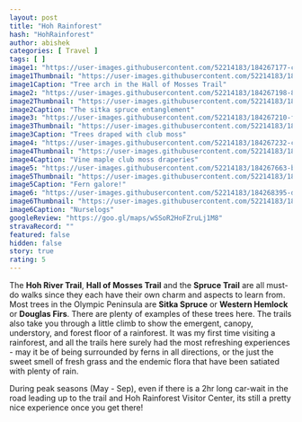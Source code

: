 ```yaml
---
layout: post
title: "Hoh Rainforest"
hash: "HohRainforest"
author: abishek
categories: [ Travel ]
tags: [ ]
image1: "https://user-images.githubusercontent.com/52214183/184267177-c46ee54d-5cfb-43d9-a6f6-fd0c4ae6844c.jpg"
image1Thumbnail: "https://user-images.githubusercontent.com/52214183/184952869-75bb9d36-168f-4d94-b581-434187208310.jpg"
image1Caption: "Tree arch in the Hall of Mosses Trail"
image2: "https://user-images.githubusercontent.com/52214183/184267198-8e64b4d6-f970-4da5-b716-64dd652b7b9f.jpg"
image2Thumbnail: "https://user-images.githubusercontent.com/52214183/184952873-604fc8db-6468-4f26-9b83-49c006bf60fb.jpg"
image2Caption: "The sitka spruce entanglement"
image3: "https://user-images.githubusercontent.com/52214183/184267210-f7453207-ff5e-4bcc-8957-4da4e15e42f6.jpg"
image3Thumbnail: "https://user-images.githubusercontent.com/52214183/184952878-213bb9b7-56a8-4440-acd2-0c4e7826d83e.jpg"
image3Caption: "Trees draped with club moss"
image4: "https://user-images.githubusercontent.com/52214183/184267232-c4d9f779-12f6-46d2-82d4-9abc60edbc46.jpg"
image4Thumbnail: "https://user-images.githubusercontent.com/52214183/184952881-ff669308-87e7-42d8-93ad-ee80a379fadd.jpg"
image4Caption: "Vine maple club moss draperies"
image5: "https://user-images.githubusercontent.com/52214183/184267663-b45c94a8-7adb-471c-b358-046e2ece169c.jpg"
image5Thumbnail: "https://user-images.githubusercontent.com/52214183/184952884-ac3b6561-bd05-42df-ac23-a679d4214615.jpg"
image5Caption: "Fern galore!"
image6: "https://user-images.githubusercontent.com/52214183/184268395-d9960370-56af-47ea-bf1a-08a008ab4e76.jpg"
image6Thumbnail: "https://user-images.githubusercontent.com/52214183/184952888-a865db96-163e-4b39-bda5-c442c7215687.jpg"
image6Caption: "Nurselogs"
googleReview: "https://goo.gl/maps/wSSoR2HoFZruLj1M8"
stravaRecord: ""
featured: false
hidden: false
story: true
rating: 5
---
```


The **Hoh River Trail**, **Hall of Mosses Trail** and the **Spruce Trail** are all must-do walks since they each have their own charm and aspects to learn from. Most trees in the Olympic Peninsula are **Sitka Spruce** or **Western Hemlock** or **Douglas Firs**. There are plenty of examples of these trees here. The trails also take you through a little climb to show the emergent, canopy, understory, and forest floor of a rainforest. It was my first time visiting a rainforest, and all the trails here surely had the most refreshing experiences - may it be of being surrounded by ferns in all directions, or the just the sweet smell of fresh grass and the endemic flora that have been satiated with plenty of rain.

During peak seasons (May - Sep), even if there is a 2hr long car-wait in the road leading up to the trail and Hoh Rainforest Visitor Center, its still a pretty nice experience once you get there!
